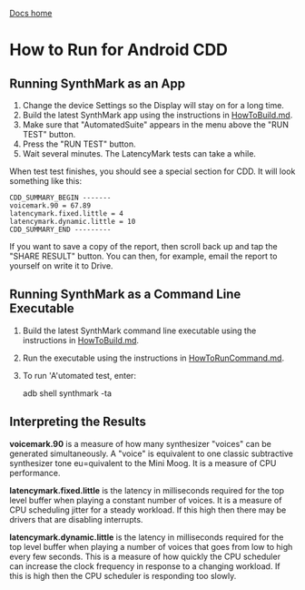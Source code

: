 [Docs home](docs/README.md)

# How to Run for Android CDD

## Running SynthMark as an App

1. Change the device Settings so the Display will stay on for a long time.
1. Build the latest SynthMark app using the instructions in [HowToBuild.md](docs/HowToBuild.md).
1. Make sure that "AutomatedSuite" appears in the menu above the "RUN TEST" button.
1. Press the "RUN TEST" button.
1. Wait several minutes. The LatencyMark tests can take a while.

When test test finishes, you should see a special section for CDD. It will look something like this:

    CDD_SUMMARY_BEGIN -------
    voicemark.90 = 67.89
    latencymark.fixed.little = 4
    latencymark.dynamic.little = 10
    CDD_SUMMARY_END ---------
    
If you want to save a copy of the report, then scroll back up and tap the "SHARE RESULT" button.
You can then, for example, email the report to yourself on write it to Drive.

## Running SynthMark as a Command Line Executable

1. Build the latest SynthMark command line executable using the instructions in [HowToBuild.md](docs/HowToBuild.md).
1. Run the executable using the instructions in [HowToRunCommand.md](docs/HowToRunCommand.md).
1. To run 'A'utomated test, enter:

    adb shell synthmark -ta

## Interpreting the Results

**voicemark.90** is a measure of how many synthesizer "voices" can be generated simultaneously. A "voice" is equivalent to one classic subtractive synthesizer tone eu=quivalent to the Mini Moog. It is a measure of CPU performance.

**latencymark.fixed.little** is the latency in milliseconds required for the top level buffer when playing a constant number of voices. It is a measure of CPU scheduling jitter for a steady workload. If this high then there may be drivers that are disabling interrupts.

**latencymark.dynamic.little** is the latency in milliseconds required for the top level buffer when playing a number of voices that goes from low to high every few seconds. This is a measure of how quickly the CPU scheduler can increase the clock frequency in response to a changing workload. If this is high then the CPU scheduler is responding too slowly.

